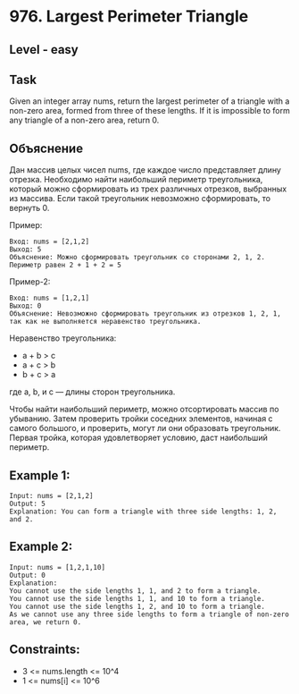 # 976. Largest Perimeter Triangle


## Level - easy


## Task
Given an integer array nums, return the largest perimeter of a triangle with a non-zero area, 
formed from three of these lengths. If it is impossible to form any triangle of a non-zero area, return 0.


## Объяснение
Дан массив целых чисел nums, где каждое число представляет длину отрезка. 
Необходимо найти наибольший периметр треугольника, который можно сформировать из трех различных отрезков, выбранных из массива. 
Если такой треугольник невозможно сформировать, то вернуть 0.

Пример:
```
Вход: nums = [2,1,2]
Выход: 5
Объяснение: Можно сформировать треугольник со сторонами 2, 1, 2. Периметр равен 2 + 1 + 2 = 5
```

Пример-2:
```
Вход: nums = [1,2,1]
Выход: 0
Объяснение: Невозможно сформировать треугольник из отрезков 1, 2, 1, 
так как не выполняется неравенство треугольника.
```

Неравенство треугольника:
- a + b > c
- a + c > b
- b + c > a

где a, b, и c — длины сторон треугольника.

Чтобы найти наибольший периметр, можно отсортировать массив по убыванию. 
Затем проверить тройки соседних элементов, начиная с самого большого, и проверить, могут ли они образовать треугольник. 
Первая тройка, которая удовлетворяет условию, даст наибольший периметр.


## Example 1:
```
Input: nums = [2,1,2]
Output: 5
Explanation: You can form a triangle with three side lengths: 1, 2, and 2.
```

## Example 2:
```
Input: nums = [1,2,1,10]
Output: 0
Explanation: 
You cannot use the side lengths 1, 1, and 2 to form a triangle.
You cannot use the side lengths 1, 1, and 10 to form a triangle.
You cannot use the side lengths 1, 2, and 10 to form a triangle.
As we cannot use any three side lengths to form a triangle of non-zero area, we return 0.
```


## Constraints:
- 3 <= nums.length <= 10^4
- 1 <= nums[i] <= 10^6
